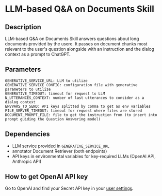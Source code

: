 # LLM-based Q&A on Documents Skill

## Description

LLM-based Q&A on Documents Skill answers questions about long documents provided by the usere. It passes on document chunks most relevant to the user's question alongside with an instruction and the dialog context as a prompt to ChatGPT.

## Parameters

```
GENERATIVE_SERVICE_URL: LLM to utilize
GENERATIVE_SERVICE_CONFIG: configuration file with generative parameters to utilize
GENERATIVE_TIMEOUT: timeout for request to LLM
N_UTTERANCES_CONTEXT: number of last utterances to consider as a dialog context
ENVVARS_TO_SEND: API keys splitted by comma to get as env variables
FILE_SERVER_TIMEOUT: timeout for request where files are stored
DOCUMENT_PROMPT_FILE: file to get the instruction from (to insert into prompt guiding the Question Answering model)
```

## Dependencies

- LLM service provided in `GENERATIVE_SERVICE_URL`
- annotator Document Retriever (both endpoints)
- API keys in environmental variables for key-required LLMs (OpenAI API, Anthropic API)


## How to get OpenAI API key

Go to OpenAI and find your Secret API key in your [user settings](https://platform.openai.com/account/api-keys).